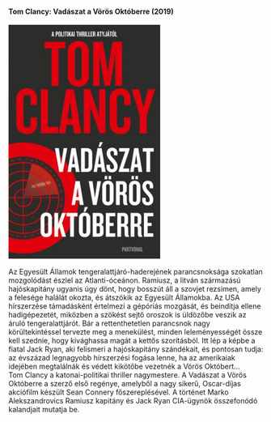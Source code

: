 #### <a name="id_1030">Tom Clancy: Vadászat a Vörös Októberre (2019)</a>
<img src="https://github.com/BercziSandor/calibre_lib/raw/main/Tom%20Clancy/Vadaszat%20a%20voros%20oktoberre%20%281030%29/cover.jpg" alt="cover" width="300"/>

<div>
<p>Az ​Egyesült Államok tengeralattjáró-haderejének parancsnoksága szokatlan mozgolódást észlel az Atlanti-óceánon. Ramiusz, a litván származású hajóskapitány ugyanis úgy dönt, hogy bosszút áll a szovjet rezsimen, amely a felesége halálát okozta, és átszökik az Egyesült Államokba. Az USA hírszerzése támadásként értelmezi a gépóriás mozgását, és beindítja ellene hadigépezetét, miközben a szökést sejtő oroszok is üldözőbe veszik az áruló tengeralattjárót. Bár a rettenthetetlen parancsnok nagy körültekintéssel tervezte meg a menekülést, minden leleményességét össze kell szednie, hogy kivághassa magát a kettős szorításból. Itt lép a képbe a fiatal Jack Ryan, aki felismeri a hajóskapitány szándékait, és pontosan tudja: az évszázad legnagyobb hírszerzési fogása lenne, ha az amerikaiak idejében megtalálnák és védett kikötőbe vezetnék a Vörös Októbert…<br>Tom Clancy a katonai-politikai thriller nagymestere. A Vadászat a Vörös Októberre a szerző első regénye, amelyből a nagy sikerű, Oscar-díjas akciófilm készült Sean Connery főszereplésével. A történet Marko Alekszandrovics Ramiusz kapitány és Jack Ryan CIA-ügynök összefonódó kalandjait mutatja be.</p></div>


